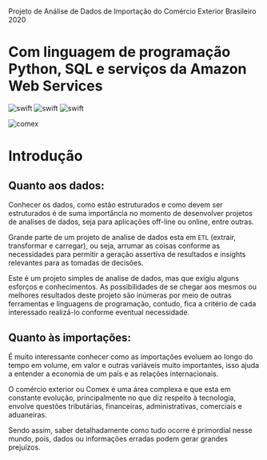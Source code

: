 #
Projeto de Análise de Dados de Importação do Comércio Exterior Brasileiro 2020 
<br>
# Com linguagem de programação Python, SQL e serviços da Amazon Web Services


![swift](https://img.shields.io/badge/Python-FFD438?style=for-the-badge&logo=Python&logoColor=blue)
![swift](https://img.shields.io/badge/SQL-023E8A?style=for-the-badge&logo=sql&logoColor=blue)
![swift](https://img.shields.io/badge/AWS-BE5504?style=for-the-badge&logo=aws&logoColor=blue)

![comex](https://github.com/Sandro-Alexandre-Olmedo/analise-de-dados-de-comercio-exterior/blob/main/images/comex.png)

# Introdução

## Quanto aos dados:

Conhecer os dados, como estão estruturados e como devem ser estruturados é de suma importância no momento de desenvolver projetos de analises de dados, seja para aplicações off-line ou online, entre outras.

Grande parte de um projeto de analise de dados esta em `ETL` (extrair, transformar e carregar), ou seja, arrumar as coisas conforme as necessidades para permitir a geração assertiva de resultados e insights relevantes para as tomadas de decisões.

Este é um projeto simples de analise de dados, mas que exigiu alguns esforços e conhecimentos. As possibilidades de se chegar aos mesmos ou melhores resultados deste projeto são inúmeras por meio de outras ferramentas e linguagens de programação, contudo, fica a critério de cada interessado realizá-lo conforme eventual necessidade. 

## Quanto às importações:

É muito interessante conhecer como as importações evoluem ao longo do tempo em volume, em valor e outras variáveis muito importantes, isso ajuda a entender a economia de um país e as relações internacionais. 

O comércio exterior ou Comex é uma área complexa e que esta em constante evolução, principalmente no que diz respeito à tecnologia, envolve questões tributárias, financeiras, administrativas, comerciais e aduaneiras. 

Sendo assim, saber detalhadamente como tudo ocorre é primordial nesse mundo, pois, dados ou informações erradas podem gerar grandes prejuízos.


         

